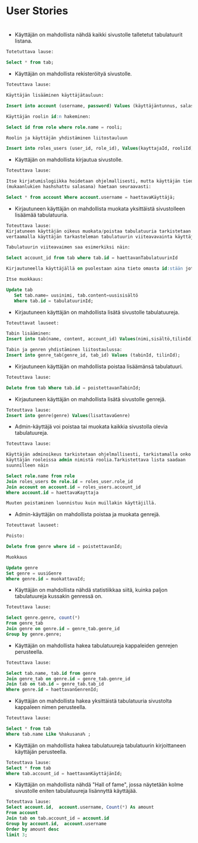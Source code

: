 # User Stories <h1>
  
  - Käyttäjän on mahdollista nähdä kaikki sivustolle talletetut tabulatuurit listana.
  ~~~~sql
  Totetuttava lause: 
  
  Select * from tab;
  ~~~~
  - Käyttäjän on mahdollista rekisteröityä sivustolle.
  ~~~~sql
  Toteuttava lause:
  
  Käyttäjän lisääminen käyttäjätauluun:
  
  Insert into account (username, password) Values (käyttäjäntunnus, salasana);
  
  Käyttäjän roolin id:n hakeminen:
  
  Select id from role where role.name = rooli;
  
  Roolin ja käyttäjän yhdistäminen liitostauluun
  
  Insert into roles_users (user_id, role_id), Values(kayttajaId, rooliId);
  ~~~~
  - Käyttäjän on mahdollista kirjautua sivustolle.
  ~~~~sql
  Toteuttava lause: 
  
  Itse kirjatumislogiikka hoidetaan ohjelmallisesti, mutta käyttäjän tiedot 
  (mukaanlukien hashshattu salasana) haetaan seuraavasti:
  
  Select * from account Where account.username = haettavaKäyttäjä;
  ~~~~
  - Kirjautuneen käyttäjän on mahdollista muokata yksittäistä sivustolleen lisäämää tabulatuuria.
   ~~~~sql
   Toteuttava lause:
   Kirjatuneen käyttäjän oikeus muokata/poistaa tabulatuuria tarkistetaan ohjelmmallisesti 
   vertaamalla käyttäjän tarkasteleman tabulatuurin viiteavavainta käyttäjän id:seen:
   
   Tabulatuurin viiteavaimen saa esimerkiksi näin:
   
   Select account_id from tab where tab.id = haettavanTabulatuurinId
   
   Kirjautuneella käyttäjällä on puolestaan aina tieto omasta id:stään joten vertailu on helppoa.
   
   Itse muokkaus:
   
   Update tab 
      Set tab.name= uusinimi, tab.content=uusisisältö
      Where tab.id = tabulatuurinId;
   ~~~~
  
  - Kirjautuneen käyttäjän on mahdollista lisätä sivustolle tabulatuureja.
  ~~~~sql
  Toteuttavat lauseet:
  
  Tabin lisääminen:
  Insert into tab(name, content, account_id) Values(nimi,sisältö,tilinId);
  
  Tabin ja genren yhdistäminen liitostaulussa:
  Insert into genre_tab(genre_id, tab_id) Values (tabinId, tilinId);
  ~~~~
  
  - Kirjautuneen käyttäjän on mahdollista poistaa lisäämänsä tabulatuuri.
  ~~~~sql
  Toteuttava lause:
  
  Delete from tab Where tab.id = poistettavanTabinId;
  ~~~~
  - Kirjautuneen käyttäjän on mahdollista lisätä sivustolle genrejä.
  ~~~~sql
  Toteuttava lause:
  Insert into genre(genre) Values(lisattavaGenre)
  ~~~~
  - Admin-käyttäjä voi poistaa tai muokata kaikkia sivustolla olevia tabulatuureja.
  ~~~~sql
  Toteuttava lause:
  
  Käyttäjän adminoikeus tarkistetaan ohjelmallisesti, tarkistamalla onko 
  käyttäjän rooleissa admin nimistä roolia.Tarkistettava lista saadaan 
  suunnilleen näin 
  
  Select role.name from role 
  Join roles_users On role.id = roles_user.role_id
  Join account on account.id = roles_users.account_id
  Where account.id = haettavaKayttaja
  
  Muuten poistaminen luonnistuu kuin muillakin käyttäjillä.
  ~~~~
  - Admin-käyttäjän on mahdollista poistaa ja muokata genrejä.
  ~~~~sql
  Toteuttavat lauseet:
  
  Poisto:
  
  Delete from genre where id = poistettavanId;
  
  Muokkaus 
  
  Update genre
  Set genre = uusiGenre
  Where genre.id = muokattavaId;
  
  ~~~~
  - Käyttäjän on mahdollista nähdä statistiikkaa siitä, kuinka paljon tabulatuureja kussakin genressä on.
  ~~~~sql
  Toteuttava lause:
  
  Select genre.genre, count(*) 
  From genre_tab 
  Join genre on genre.id = genre_tab.genre_id
  Group by genre.genre;

  ~~~~
  - Käyttäjän on mahdollista hakea tabulatuureja kappaleiden genrejen perusteella.
  ~~~~sql
  Toteuttava lause: 
  
  Select tab.name, tab.id from genre 
  Join genre_tab on genre.id = genre_tab.genre_id 
  Join tab on tab.id = genre_tab.tab_id
  Where genre.id = haettavanGenrenId;
  ~~~~
  
  - Käyttäjän on mahdollista hakea yksittäistä tabulatuuria sivustolta kappaleen nimen perusteella.
  ~~~~sql
  Toteuttava lause:
  
  Select * from tab
  Where tab.name Like %hakusana% ;
  ~~~~
  - Käyttäjän on mahdollista hakea tabulatuureja tabulatuurin kirjoittaneen käyttäjän perusteella.
  ~~~~sql
  Toteuttava lause:
  Select * from tab 
  Where tab.account_id = haettavanKäyttäjänId;
  ~~~~
  
  
  - Käyttäjän on mahdollista nähdä "Hall of fame", jossa näytetään kolme sivustolle eniten tabulatuureja lisännyttä käyttäjää.
   ~~~~sql
  Toteuttava lause:
  Select account.id,  account.username, Count(*) As amount  
  From account 
  Join tab on tab.account_id = account.id 
  Group by account.id,  account.username 
  Order by amount desc 
  limit 3;
  ~~~~
  
 
  
  
  
